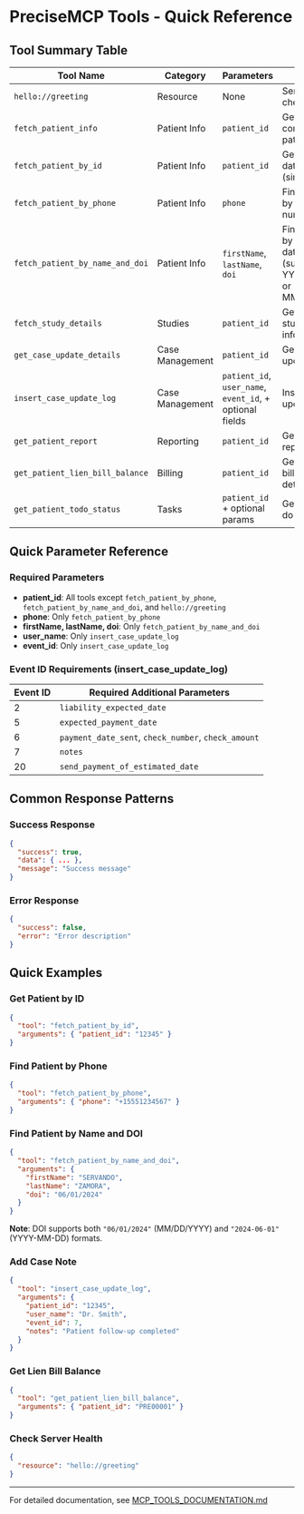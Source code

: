 # PreciseMCP Tools - Quick Reference

## Tool Summary Table

| Tool Name | Category | Parameters | Purpose | Authentication |
|-----------|----------|------------|---------|----------------|
| `hello://greeting` | Resource | None | Server health check | None |
| `fetch_patient_info` | Patient Info | `patient_id` | Get comprehensive patient data | RadFlow API |
| `fetch_patient_by_id` | Patient Info | `patient_id` | Get patient data (simplified) | RadFlow API |
| `fetch_patient_by_phone` | Patient Info | `phone` | Find patients by phone number | RadFlow API |
| `fetch_patient_by_name_and_doi` | Patient Info | `firstName`, `lastName`, `doi` | Find patients by name and date of injury (supports YYYY-MM-DD or MM/DD/YYYY) | RadFlow API |
| `fetch_study_details` | Studies | `patient_id` | Get patient study information | RadFlow API |
| `get_case_update_details` | Case Management | `patient_id` | Get case update details | Chatbot API |
| `insert_case_update_log` | Case Management | `patient_id`, `user_name`, `event_id`, + optional fields | Insert case update log | Chatbot API |
| `get_patient_report` | Reporting | `patient_id` | Get patient report | Chatbot API |
| `get_patient_lien_bill_balance` | Billing | `patient_id` | Get patient lien bill balance details | Chatbot API |
| `get_patient_todo_status` | Tasks | `patient_id` + optional params | Get patient to-do status | JWT Auth |

## Quick Parameter Reference

### Required Parameters
- **patient_id**: All tools except `fetch_patient_by_phone`, `fetch_patient_by_name_and_doi`, and `hello://greeting`
- **phone**: Only `fetch_patient_by_phone`
- **firstName, lastName, doi**: Only `fetch_patient_by_name_and_doi`
- **user_name**: Only `insert_case_update_log`
- **event_id**: Only `insert_case_update_log`

### Event ID Requirements (insert_case_update_log)
| Event ID | Required Additional Parameters |
|----------|-------------------------------|
| 2 | `liability_expected_date` |
| 5 | `expected_payment_date` |
| 6 | `payment_date_sent`, `check_number`, `check_amount` |
| 7 | `notes` |
| 20 | `send_payment_of_estimated_date` |

## Common Response Patterns

### Success Response
```json
{
  "success": true,
  "data": { ... },
  "message": "Success message"
}
```

### Error Response
```json
{
  "success": false,
  "error": "Error description"
}
```

## Quick Examples

### Get Patient by ID
```json
{
  "tool": "fetch_patient_by_id",
  "arguments": { "patient_id": "12345" }
}
```

### Find Patient by Phone
```json
{
  "tool": "fetch_patient_by_phone", 
  "arguments": { "phone": "+15551234567" }
}
```

### Find Patient by Name and DOI
```json
{
  "tool": "fetch_patient_by_name_and_doi",
  "arguments": { 
    "firstName": "SERVANDO",
    "lastName": "ZAMORA", 
    "doi": "06/01/2024"
  }
}
```
**Note**: DOI supports both `"06/01/2024"` (MM/DD/YYYY) and `"2024-06-01"` (YYYY-MM-DD) formats.

### Add Case Note
```json
{
  "tool": "insert_case_update_log",
  "arguments": {
    "patient_id": "12345",
    "user_name": "Dr. Smith",
    "event_id": 7,
    "notes": "Patient follow-up completed"
  }
}
```

### Get Lien Bill Balance
```json
{
  "tool": "get_patient_lien_bill_balance",
  "arguments": { "patient_id": "PRE00001" }
}
```

### Check Server Health
```json
{
  "resource": "hello://greeting"
}
```

---

For detailed documentation, see [MCP_TOOLS_DOCUMENTATION.md](MCP_TOOLS_DOCUMENTATION.md) 